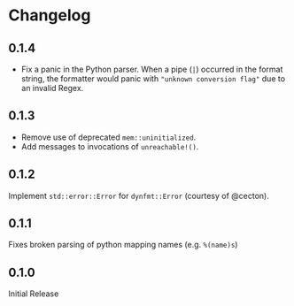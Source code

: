 # Changelog

## 0.1.4

- Fix a panic in the Python parser. When a pipe (`|`) occurred in the format string, the formatter would panic with `"unknown conversion flag"` due to an invalid Regex.

## 0.1.3

- Remove use of deprecated `mem::uninitialized`.
- Add messages to invocations of `unreachable!()`.

## 0.1.2

Implement `std::error::Error` for `dynfmt::Error` (courtesy of @cecton).

## 0.1.1

Fixes broken parsing of python mapping names (e.g. `%(name)s`)

## 0.1.0

Initial Release

